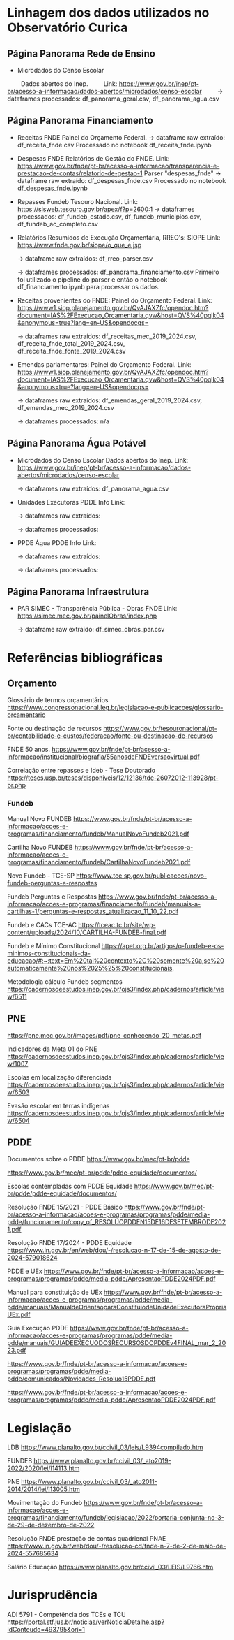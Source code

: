 # Linhagem dos dados utilizados no Observatório Curica

## Página Panorama Rede de Ensino

* Microdados do Censo Escolar

        Dados abertos do Inep.
        Link: https://www.gov.br/inep/pt-br/acesso-a-informacao/dados-abertos/microdados/censo-escolar
        -> dataframes processados: df_panorama_geral.csv, df_panorama_agua.csv



## Página Panorama Financiamento

* Receitas FNDE
  Painel do Orçamento Federal.
  -> dataframe raw extraído: 
    df_receita_fnde.csv
    Processado no notebook df_receita_fnde.ipynb

* Despesas FNDE
  Relatórios de Gestão do FNDE.
  Link: https://www.gov.br/fnde/pt-br/acesso-a-informacao/transparencia-e-prestacao-de-contas/relatorio-de-gestao-1
  Parser "despesas_fnde"
  -> dataframe raw extraído: 
    df_despesas_fnde.csv
    Processado no notebook df_despesas_fnde.ipynb

* Repasses Fundeb
  Tesouro Nacional.
  Link: https://sisweb.tesouro.gov.br/apex/f?p=2600:1
  -> dataframes processados: df_fundeb_estado.csv, df_fundeb_municipios.csv, df_fundeb_ac_completo.csv

* Relatórios Resumidos de Execução Orçamentária, RREO's:
  SIOPE
  Link: https://www.fnde.gov.br/siope/o_que_e.jsp

  -> dataframe raw extraídos:
    df_rreo_parser.csv
  
  -> dataframes processados: df_panorama_financiamento.csv
    Primeiro foi utilizado o pipeline do parser e então o notebook df_financiamento.ipynb para processar os dados.

* Receitas provenientes do FNDE:
  Painel do Orçamento Federal.
  Link: https://www1.siop.planejamento.gov.br/QvAJAXZfc/opendoc.htm?document=IAS%2FExecucao_Orcamentaria.qvw&host=QVS%40pqlk04&anonymous=true?lang=en-US&opendocqs=

  -> dataframes raw extraídos: 
      df_receitas_mec_2019_2024.csv, df_receita_fnde_total_2019_2024.csv, df_receita_fnde_fonte_2019_2024.csv


* Emendas parlamentares:
  Painel do Orçamento Federal.
  Link: https://www1.siop.planejamento.gov.br/QvAJAXZfc/opendoc.htm?document=IAS%2FExecucao_Orcamentaria.qvw&host=QVS%40pqlk04&anonymous=true?lang=en-US&opendocqs=
  
  -> dataframes raw extraídos: 
      df_emendas_geral_2019_2024.csv, df_emendas_mec_2019_2024.csv
  
  -> dataframes processados: n/a


## Página Panorama Água Potável

* Microdados do Censo Escolar
  Dados abertos do Inep.
  Link: https://www.gov.br/inep/pt-br/acesso-a-informacao/dados-abertos/microdados/censo-escolar

  -> dataframes raw extraídos: 
    df_panorama_agua.csv

* Unidades Executoras
  PDDE Info
  Link: 

  -> dataframes raw extraídos: 

  -> dataframes processados:

* PPDE Água
  PDDE Info
  Link: 

  -> dataframes raw extraídos: 

  -> dataframes processados:

## Página Panorama Infraestrutura

* PAR
  SIMEC - Transparência Pública - Obras FNDE
  Link: https://simec.mec.gov.br/painelObras/index.php
  
  -> dataframe raw extraído: 
    df_simec_obras_par.csv




# Referências bibliográficas

## Orçamento

Glossário de termos orçamentários
https://www.congressonacional.leg.br/legislacao-e-publicacoes/glossario-orcamentario

Fonte ou destinação de recursos
https://www.gov.br/tesouronacional/pt-br/contabilidade-e-custos/federacao/fonte-ou-destinacao-de-recursos

FNDE 50 anos.
https://www.gov.br/fnde/pt-br/acesso-a-informacao/institucional/biografia/55anosdeFNDEversaovirtual.pdf

Correlação entre repasses e Ideb - Tese Doutorado
https://teses.usp.br/teses/disponiveis/12/12136/tde-26072012-113928/pt-br.php

### Fundeb

Manual Novo FUNDEB
https://www.gov.br/fnde/pt-br/acesso-a-informacao/acoes-e-programas/financiamento/fundeb/ManualNovoFundeb2021.pdf

Cartilha Novo FUNDEB
https://www.gov.br/fnde/pt-br/acesso-a-informacao/acoes-e-programas/financiamento/fundeb/CartilhaNovoFundeb2021.pdf

Novo Fundeb - TCE-SP
https://www.tce.sp.gov.br/publicacoes/novo-fundeb-perguntas-e-respostas

Fundeb Perguntas e Respostas
https://www.gov.br/fnde/pt-br/acesso-a-informacao/acoes-e-programas/financiamento/fundeb/manuais-a-cartilhas-1/perguntas-e-respostas_atualizacao_11_10_22.pdf

Fundeb e CACs TCE-AC
https://tceac.tc.br/site/wp-content/uploads/2024/10/CARTILHA-FUNDEB-final.pdf

Fundeb e Mínimo Constitucional
https://apet.org.br/artigos/o-fundeb-e-os-minimos-constitucionais-da-educacao/#:~:text=Em%20tal%20contexto%2C%20somente%20a,se%20automaticamente%20nos%2025%25%20constitucionais.

Metodologia cálculo Fundeb segmentos
https://cadernosdeestudos.inep.gov.br/ojs3/index.php/cadernos/article/view/6511

## PNE
https://pne.mec.gov.br/images/pdf/pne_conhecendo_20_metas.pdf

Indicadores da Meta 01 do PNE
https://cadernosdeestudos.inep.gov.br/ojs3/index.php/cadernos/article/view/1007

Escolas em localização diferenciada
https://cadernosdeestudos.inep.gov.br/ojs3/index.php/cadernos/article/view/6503

Evasão escolar em terras indígenas
https://cadernosdeestudos.inep.gov.br/ojs3/index.php/cadernos/article/view/6504

## PDDE

Documentos sobre o PDDE
https://www.gov.br/mec/pt-br/pdde

https://www.gov.br/mec/pt-br/pdde/pdde-equidade/documentos/

Escolas contempladas com PDDE Equidade
https://www.gov.br/mec/pt-br/pdde/pdde-equidade/documentos/

Resolução FNDE 15/2021 - PDDE Básico
https://www.gov.br/fnde/pt-br/acesso-a-informacao/acoes-e-programas/programas/pdde/media-pdde/funcionamento/copy_of_RESOLUOPDDEN15DE16DESETEMBRODE2021.pdf

Resolução FNDE 17/2024 - PDDE Equidade
https://www.in.gov.br/en/web/dou/-/resolucao-n-17-de-15-de-agosto-de-2024-579018624

PDDE e UEx
https://www.gov.br/fnde/pt-br/acesso-a-informacao/acoes-e-programas/programas/pdde/media-pdde/ApresentaoPDDE2024PDF.pdf

Manual para constituição de UEx
https://www.gov.br/fnde/pt-br/acesso-a-informacao/acoes-e-programas/programas/pdde/media-pdde/manuais/ManualdeOrientaoparaConstituiodeUnidadeExecutoraPropriaUEx.pdf

Guia Execução PDDE
https://www.gov.br/fnde/pt-br/acesso-a-informacao/acoes-e-programas/programas/pdde/media-pdde/manuais/GUIADEEXECUODOSRECURSOSDOPDDEv4FINAL_mar_2_2023.pdf


https://www.gov.br/fnde/pt-br/acesso-a-informacao/acoes-e-programas/programas/pdde/media-pdde/comunicados/Novidades_Resoluo15PDDE.pdf

https://www.gov.br/fnde/pt-br/acesso-a-informacao/acoes-e-programas/programas/pdde/media-pdde/ApresentaoPDDE2024PDF.pdf



# Legislação

LDB
https://www.planalto.gov.br/ccivil_03/leis/L9394compilado.htm

FUNDEB
https://www.planalto.gov.br/ccivil_03/_ato2019-2022/2020/lei/l14113.htm

PNE
https://www.planalto.gov.br/ccivil_03/_ato2011-2014/2014/lei/l13005.htm

Movimentação do Fundeb
https://www.gov.br/fnde/pt-br/acesso-a-informacao/acoes-e-programas/financiamento/fundeb/legislacao/2022/portaria-conjunta-no-3-de-29-de-dezembro-de-2022

Resolução FNDE prestação de contas quadrienal PNAE
https://www.in.gov.br/web/dou/-/resolucao-cd/fnde-n-7-de-2-de-maio-de-2024-557685634

Salário Educação
https://www.planalto.gov.br/ccivil_03/LEIS/L9766.htm

# Jurisprudência

ADI 5791 - Competência dos TCEs e TCU
https://portal.stf.jus.br/noticias/verNoticiaDetalhe.asp?idConteudo=493795&ori=1